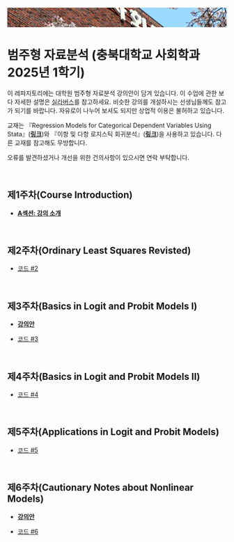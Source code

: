 <p align="center">
  <img src="https://github.com/hxk271/Syllabi/blob/main/sb1.jpg">
</p>

# 범주형 자료분석 (충북대학교 사회학과 2025년 1학기)


이 레파지토리에는 대학원 범주형 자료분석 강의안이 담겨 있습니다. 이 수업에 관한 보다 자세한 설명은 [실라버스](https://github.com/hxk271/Syllabi/blob/main/8969087(2025-1).pdf)를 참고하세요. 비슷한 강의를 개설하시는 선생님들께도 참고가 되기를 바랍니다. 자유로이 나누어 보셔도 되지만 상업적 이용은 불허하고 있습니다.

교재는 『Regression Models for Categorical Dependent Variables Using Stata』([**링크**](https://www.stata.com/bookstore/regression-models-categorical-dependent-variables/))와 『이항 및 다항 로지스틱 회귀분석』([**링크**](https://product.kyobobook.co.kr/detail/S000001281540))을 사용하고 있습니다. 다른 교재를 참고해도 무방합니다.

오류를 발견하셨거나 개선을 위한 건의사항이 있으시면 연락 부탁합니다.

<br/>

## 제1주차(Course Introduction)

-  [**A섹션: 강의 소개**](https://github.com/hxk271/CatData/blob/main/Beamer_범주형자료분석_W01.pdf)


<br/>

## 제2주차(Ordinary Least Squares Revisted)
 
-  [코드 #2](https://github.com/hxk271/CatData/blob/main/W02.do)


<br/>

## 제3주차(Basics in Logit and Probit Models I)
 
-  [**강의안**](https://github.com/hxk271/CatData/blob/main/Beamer_범주형자료분석_W03.pdf)

-  [코드 #3](https://github.com/hxk271/CatData/blob/main/W03.do)


<br/>

## 제4주차(Basics in Logit and Probit Models II)
 
-  [코드 #4](https://github.com/hxk271/CatData/blob/main/W04.do)


<br/>

## 제5주차(Applications in Logit and Probit Models)
 
-  [코드 #5](https://github.com/hxk271/CatData/blob/main/W05.do)


<br/>

## 제6주차(Cautionary Notes about Nonlinear Models)
 
-  [**강의안**](https://github.com/hxk271/CatData/blob/main/Beamer_범주형자료분석_W06.pdf)

-  [코드 #6](https://github.com/hxk271/CatData/blob/main/W06.do)
